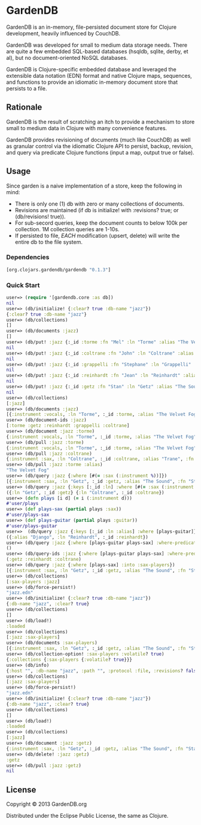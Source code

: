 # GardenDB

GardenDB is an in-memory, file-persisted document store for Clojure development, heavily
influenced by CouchDB.

GardenDB was developed for small to medium data storage needs. There are quite a few embedded
SQL-based databases (hsqldb, sqlite, derby, et al), but no document-oriented NoSQL databases.

GardenDB is Clojure-specific embedded database and leveraged the extensible data notation (EDN)
format and native Clojure maps, sequences, and functions to provide an idiomatic in-memory document
store that persists to a file.

## Rationale

GardenDB is the result of scratching an itch to provide a mechanism to 
store small to medium data in Clojure with many convenience features.

GardenDB provides revisioning of documents (much like CouchDB) as well as granular control via the
idiomatic Clojure API to persist, backup, revision, and query via predicate Clojure functions (input a map,
output true or false).

## Usage

Since garden is a naive implementation of a store, keep the following in mind:

* There is only one (1) db with zero or many collections of documents.
* Revisions are maintained (if db is initialize! with :revisions? true; or (db/revisions! true)).
* For sub-secord queries, keep the document counts to below 100k per collection. 1M collection queries are 1-10s.
* If persisted to file, *EACH* modification (upsert, delete) will write the entire db to the file system.

### Dependencies

```clojure
[org.clojars.gardendb/gardendb "0.1.3"]
```

### Quick Start

```clojure
user=> (require '[gardendb.core :as db])
nil
user=> (db/initialize! {:clear? true :db-name "jazz"})
{:clear? true :db-name "jazz"}
user=> (db/collections)
[]
user=> (db/documents :jazz)
[]
user=> (db/put! :jazz {:_id :torme :fn "Mel" :ln "Torme" :alias "The Velvet Fog" :instrument :vocals})
nil
user=> (db/put! :jazz {:_id :coltrane :fn "John" :ln "Coltrane" :alias "Trane" :instrument :sax})
nil
user=> (db/put! :jazz {:_id :grappelli :fn "Stephane" :ln "Grappelli" :instrument :violin})
nil
user=> (db/put! :jazz {:_id :reinhardt :fn "Jean" :ln "Reinhardt" :alias "Django" :instrument :guitar})
nil
user=> (db/put! :jazz {:_id :getz :fn "Stan" :ln "Getz" :alias "The Sound" :instrument :sax})
nil
user=> (db/collections)
[:jazz]
user=> (db/documents :jazz)
[{:instrument :vocals, :ln "Torme", :_id :torme, :alias "The Velvet Fog", :fn "Mel"} {:instrument :sax, :ln "Getz", :_id :getz, :alias "The Sound", :fn "Stan"} {:instrument :guitar, :ln "Reinhardt", :_id :reinhardt, :alias "Django", :fn "Jean"} {:instrument :violin, :ln "Grappelli", :_id :grappelli, :fn "Stephane"} {:instrument :sax, :ln "Coltrane", :_id :coltrane, :alias "Trane", :fn "John"}]
user=> (db/document-ids :jazz)
[:torme :getz :reinhardt :grappelli :coltrane]
user=> (db/document :jazz :torme)
{:instrument :vocals, :ln "Torme", :_id :torme, :alias "The Velvet Fog", :fn "Mel"}
user=> (db/pull :jazz :torme)
{:instrument :vocals, :ln "Torme", :_id :torme, :alias "The Velvet Fog", :fn "Mel"}
user=> (db/pull :jazz :coltrane)
{:instrument :sax, :ln "Coltrane", :_id :coltrane, :alias "Trane", :fn "John"}
user=> (db/pull :jazz :torme :alias)
"The Velvet Fog"
user=> (db/query :jazz {:where [#(= :sax (:instrument %))]})
[{:instrument :sax, :ln "Getz", :_id :getz, :alias "The Sound", :fn "Stan"} {:instrument :sax, :ln "Coltrane", :_id :coltrane, :alias "Trane", :fn "John"}]
user=> (db/query :jazz {:keys [:_id :ln] :where [#(= :sax (:instrument %))]})
({:ln "Getz", :_id :getz} {:ln "Coltrane", :_id :coltrane})
user=> (defn plays [i d] (= i (:instrument d)))
#'user/plays
user=> (def plays-sax (partial plays :sax))
#'user/plays-sax
user=> (def plays-guitar (partial plays :guitar))
#'user/plays-guitar
user=>  (db/query :jazz {:keys [:_id :ln :alias] :where [plays-guitar]})
({:alias "Django", :ln "Reinhardt", :_id :reinhardt})
user=> (db/query :jazz {:where [plays-guitar plays-sax] :where-predicate :and}) 
()
user=> (db/query-ids :jazz {:where [plays-guitar plays-sax] :where-predicate :or})
(:getz :reinhardt :coltrane)
user=> (db/query :jazz {:where [plays-sax] :into :sax-players})
[{:instrument :sax, :ln "Getz", :_id :getz, :alias "The Sound", :fn "Stan"} {:instrument :sax, :ln "Coltrane", :_id :coltrane, :alias "Trane", :fn "John"}]
user=> (db/collections)
[:sax-players :jazz]
user=> (db/force-persist!)
"jazz.edn"
user=> (db/initialize! {:clear? true :db-name "jazz"})
{:db-name "jazz", :clear? true}
user=> (db/collections)
[]
user=> (db/load!)
:loaded
user=> (db/collections)
[:jazz :sax-players]
user=> (db/documents :sax-players)
[{:instrument :sax, :ln "Getz", :_id :getz, :alias "The Sound", :fn "Stan"} {:instrument :sax, :ln "Coltrane", :_id :coltrane, :alias "Trane", :fn "John"}]
user=> (db/collection-option! :sax-players :volatile? true)
{:collections {:sax-players {:volatile? true}}}
user=> (db/info)
{:host "", :db-name "jazz", :path "", :protocol :file, :revisions? false, :revision-levels 10, :persists? false, :options {:collections {:sax-players {:volatile? true}}}}
user=> (db/collections)
[:jazz :sax-players]
user=> (db/force-persist!)
"jazz.edn"
user=> (db/initialize! {:clear? true :db-name "jazz"})
{:db-name "jazz", :clear? true}
user=> (db/collections)
[]
user=> (db/load!)
:loaded
user=> (db/collections)
[:jazz]
user=> (db/document :jazz :getz)
{:instrument :sax, :ln "Getz", :_id :getz, :alias "The Sound", :fn "Stan"}
user=> (db/delete! :jazz :getz)
:getz
user=> (db/pull :jazz :getz)
nil
```

## License

Copyright © 2013 GardenDB.org

Distributed under the Eclipse Public License, the same as Clojure.
